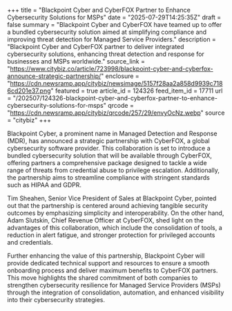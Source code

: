 +++
title = "Blackpoint Cyber and CyberFOX Partner to Enhance Cybersecurity Solutions for MSPs"
date = "2025-07-29T14:25:35Z"
draft = false
summary = "Blackpoint Cyber and CyberFOX have teamed up to offer a bundled cybersecurity solution aimed at simplifying compliance and improving threat detection for Managed Service Providers."
description = "Blackpoint Cyber and CyberFOX partner to deliver integrated cybersecurity solutions, enhancing threat detection and response for businesses and MSPs worldwide."
source_link = "https://www.citybiz.co/article/723998/blackpoint-cyber-and-cyberfox-announce-strategic-partnership/"
enclosure = "https://cdn.newsramp.app/citybiz/newsimage/5157f28aa2a858d9939c7186cd201e37.png"
featured = true
article_id = 124326
feed_item_id = 17711
url = "/202507/124326-blackpoint-cyber-and-cyberfox-partner-to-enhance-cybersecurity-solutions-for-msps"
qrcode = "https://cdn.newsramp.app/citybiz/qrcode/257/29/envyOcNz.webp"
source = "citybiz"
+++

<p>Blackpoint Cyber, a prominent name in Managed Detection and Response (MDR), has announced a strategic partnership with CyberFOX, a global cybersecurity software provider. This collaboration is set to introduce a bundled cybersecurity solution that will be available through CyberFOX, offering partners a comprehensive package designed to tackle a wide range of threats from credential abuse to privilege escalation. Additionally, the partnership aims to streamline compliance with stringent standards such as HIPAA and GDPR.</p><p>Tim Sheahen, Senior Vice President of Sales at Blackpoint Cyber, pointed out that the partnership is centered around achieving tangible security outcomes by emphasizing simplicity and interoperability. On the other hand, Adam Slutskin, Chief Revenue Officer at CyberFOX, shed light on the advantages of this collaboration, which include the consolidation of tools, a reduction in alert fatigue, and stronger protection for privileged accounts and credentials.</p><p>Further enhancing the value of this partnership, Blackpoint Cyber will provide dedicated technical support and resources to ensure a smooth onboarding process and deliver maximum benefits to CyberFOX partners. This move highlights the shared commitment of both companies to strengthen cybersecurity resilience for Managed Service Providers (MSPs) through the integration of consolidation, automation, and enhanced visibility into their cybersecurity strategies.</p>